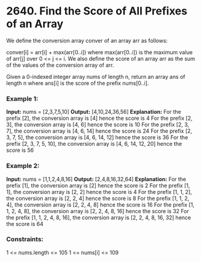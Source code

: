# 2640. Find the Score of All Prefixes of an Array

We define the conversion array conver of an array arr as follows:

conver[i] = arr[i] + max(arr[0..i]) where max(arr[0..i]) is the maximum value of arr[j] over 0 <= j <= i.
We also define the score of an array arr as the sum of the values of the conversion array of arr.

Given a 0-indexed integer array nums of length n, return an array ans of length n where ans[i] is the score of the prefix nums[0..i].

### Example 1:

**Input:** nums = [2,3,7,5,10]
**Output:** [4,10,24,36,56]
**Explanation:**
For the prefix [2], the conversion array is [4] hence the score is 4
For the prefix [2, 3], the conversion array is [4, 6] hence the score is 10
For the prefix [2, 3, 7], the conversion array is [4, 6, 14] hence the score is 24
For the prefix [2, 3, 7, 5], the conversion array is [4, 6, 14, 12] hence the score is 36
For the prefix [2, 3, 7, 5, 10], the conversion array is [4, 6, 14, 12, 20] hence the score is 56

### Example 2:

**Input:** nums = [1,1,2,4,8,16]
**Output:** [2,4,8,16,32,64]
**Explanation:**
For the prefix [1], the conversion array is [2] hence the score is 2
For the prefix [1, 1], the conversion array is [2, 2] hence the score is 4
For the prefix [1, 1, 2], the conversion array is [2, 2, 4] hence the score is 8
For the prefix [1, 1, 2, 4], the conversion array is [2, 2, 4, 8] hence the score is 16
For the prefix [1, 1, 2, 4, 8], the conversion array is [2, 2, 4, 8, 16] hence the score is 32
For the prefix [1, 1, 2, 4, 8, 16], the conversion array is [2, 2, 4, 8, 16, 32] hence the score is 64

### Constraints:

1 <= nums.length <= 105
1 <= nums[i] <= 109
